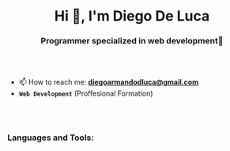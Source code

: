 <h1 align="center">Hi 👋, I'm Diego De Luca</h1>
<h3 align="center">Programmer specialized in web development🌟</h3>

<br>

<br>

- 📫 How to reach me: **diegoarmandodluca@gmail.com**
- <strong><code>Web Development</code></strong> (Proffesional Formation) 
<br>

<br>

<h3 align="left">Languages and Tools:</h3>
